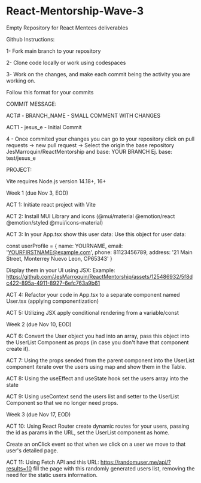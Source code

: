 # React-Mentorship-Wave-3
Empty Repository for React Mentees deliverables


Github Instructions:

1- Fork main branch to your repository

2- Clone code locally or work using codespaces

3- Work on the changes, and make each commit being the activity you are working on.

Follow this format for your commits

COMMIT MESSAGE:

ACT# - BRANCH_NAME - SMALL COMMENT WITH CHANGES

ACT1 - jesus_e - Initial Commit

4 - Once commited your changes you can go to your repository click on pull requests -> new pull request -> Select the origin the base repository JesMarroquin/ReactMentorship and base: YOUR BRANCH Ej. base: test/jesus_e

PROJECT:

Vite requires Node.js version 14.18+, 16+


Week 1 (due Nov 3, EOD)

ACT 1: Initiate react project with Vite

ACT 2: Install MUI Library and icons (@mui/material @emotion/react @emotion/styled @mui/icons-material)

ACT 3: In your App.tsx show this user data: Use this object for user data:

const userProfile = { name: YOURNAME, email: 'YOURFIRSTNAME@example.com', phone: 81123456789, address: '21 Main Street, Monterrey Nuevo Leon, CP65343' }

Display them in your UI using JSX: Example: https://github.com/JesMarroquin/ReactMentorship/assets/125486932/5f8dc422-895a-4911-8927-6efc763a9b61

ACT 4: Refactor your code in App.tsx to a separate component named User.tsx (applying componentization)

ACT 5: Utilizing JSX apply conditional rendering from a variable/const


Week 2 (due Nov 10, EOD)

ACT 6: Convert the User object you had into an array, pass this object into the UserList Component as props (in case you don't have that component create it).

ACT 7: Using the props sended from the parent component into the UserList component iterate over the users using map and show them in the Table.

ACT 8: Using the useEffect and useState hook set the users array into the state

ACT 9: Using useContext send the users list and setter to the UserList Component so that we no longer need props.


Week 3 (due Nov 17, EOD)

ACT 10: Using React Router create dynamic routes for your users, passing the id as params in the URL, set the UserList component as home.

Create an onClick event so that when we click on a user we move to that user's detailed page.

ACT 11: Using Fetch API and this URL: https://randomuser.me/api/?results=10 fill the page with this randomly generated users list, removing the need for the static users information.
